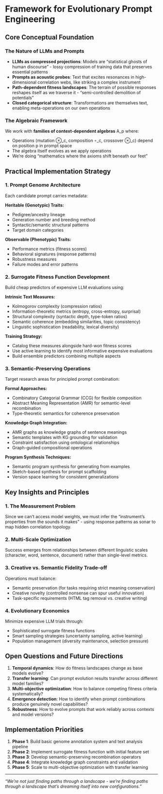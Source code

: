 # Framework for Evolutionary Prompt Engineering

## Core Conceptual Foundation

### The Nature of LLMs and Prompts

- **LLMs as compressed projections**: Models are “statistical ghosts of human
  discourse” - lossy compression of training data that preserves essential
  patterns
- **Prompts as acoustic probes**: Text that excites resonances in
  high-dimensional correlation webs, like striking a complex instrument
- **Path-dependent fitness landscapes**: The terrain of possible responses
  reshapes itself as we traverse it - “semi-controlled demolition of potentials”
- **Closed categorical structure**: Transformations are themselves text,
  enabling meta-operations on our own operations

### The Algebraic Framework

We work with **families of context-dependent algebras** A_p where:

- Operations (mutation ⊗_c, composition ∘_c, crossover ⊗_c) depend on position p in prompt space
- The algebra itself evolves as we apply operations
- We’re doing “mathematics where the axioms shift beneath our feet”

## Practical Implementation Strategy

### 1. Prompt Genome Architecture

Each candidate prompt carries metadata:

**Heritable (Genotypic) Traits:**

- Pedigree/ancestry lineage
- Generation number and breeding method
- Syntactic/semantic structural patterns
- Target domain categories

**Observable (Phenotypic) Traits:**

- Performance metrics (fitness scores)
- Behavioral signatures (response patterns)
- Robustness measures
- Failure modes and error patterns

### 2. Surrogate Fitness Function Development

Build cheap predictors of expensive LLM evaluations using:

**Intrinsic Text Measures:**

- Kolmogorov complexity (compression ratios)
- Information-theoretic metrics (entropy, cross-entropy, surprisal)
- Structural complexity (syntactic depth, type-token ratios)
- Semantic coherence (embedding similarities, topic consistency)
- Linguistic sophistication (readability, lexical diversity)

**Training Strategy:**

- Catalog these measures alongside hard-won fitness scores
- Use active learning to identify most informative expensive evaluations
- Build ensemble predictors combining multiple aspects

### 3. Semantic-Preserving Operations

Target research areas for principled prompt combination:

**Formal Approaches:**

- Combinatory Categorial Grammar (CCG) for flexible composition
- Abstract Meaning Representation (AMR) for semantic-level recombination
- Type-theoretic semantics for coherence preservation

**Knowledge Graph Integration:**

- AMR graphs as knowledge graphs of sentence meanings
- Semantic templates with KG grounding for validation
- Constraint satisfaction using ontological relationships
- Graph-guided compositional operations

**Program Synthesis Techniques:**

- Semantic program synthesis for generating from examples
- Sketch-based synthesis for prompt scaffolding
- Version space learning for consistent generalizations

## Key Insights and Principles

### 1. The Measurement Problem

Since we can’t access model weights, we must infer the “instrument’s properties
from the sounds it makes” - using response patterns as sonar to map hidden
correlation topology.

### 2. Multi-Scale Optimization

Success emerges from relationships between different linguistic scales
(character, word, sentence, document) rather than single-level metrics.

### 3. Creative vs. Semantic Fidelity Trade-off

Operations must balance:

- Semantic preservation (for tasks requiring strict meaning conservation)
- Creative novelty (controlled nonsense can spur useful innovation)
- Task-specific requirements (HTML tag removal vs. creative writing)

### 4. Evolutionary Economics

Minimize expensive LLM trials through:

- Sophisticated surrogate fitness functions
- Smart sampling strategies (uncertainty sampling, active learning)
- Population management (diversity maintenance, selection pressure)

## Open Questions and Future Directions

1. **Temporal dynamics**: How do fitness landscapes change as base models evolve?
1. **Transfer learning**: Can prompt evolution results transfer across different model families?
1. **Multi-objective optimization**: How to balance competing fitness criteria systematically?
1. **Emergence detection**: How to identify when prompt combinations produce genuinely novel capabilities?
1. **Robustness**: How to evolve prompts that work reliably across contexts and model versions?

## Implementation Priorities

1. **Phase 1**: Build basic genome annotation system and text analysis pipeline
1. **Phase 2**: Implement surrogate fitness function with initial feature set
1. **Phase 3**: Develop semantic-preserving recombination operators
1. **Phase 4**: Integrate knowledge graph constraints and validation
1. **Phase 5**: Scale to multi-objective optimization with transfer learning

-----

*“We’re not just finding paths through a landscape - we’re finding paths through a landscape that’s dreaming itself into new configurations.”*


